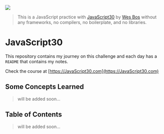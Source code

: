 ![](https://camo.githubusercontent.com/07ca65497065dd926bd889c53b7b7652f8ef3cbc4320739cf7ebed3c4d34cb2d/68747470733a2f2f6a61766173637269707433302e636f6d2f696d616765732f4a53332d736f6369616c2d73686172652e706e67)
> This is a JavaScript practice with [JavaScript30](https://javascript30.com/) by [Wes Bos](https://github.com/wesbos) without any frameworks, no compilers, no boilerplate, and no libraries.

# JavaScript30

This repository contains my journey on this challenge and each day has a `README` that contains my notes.

Check the course at [https://JavaScript30.com](https://JavaScript30.com)

## Some Concepts Learned
> will be added soon...

## Table of Contents
> will be added soon...
